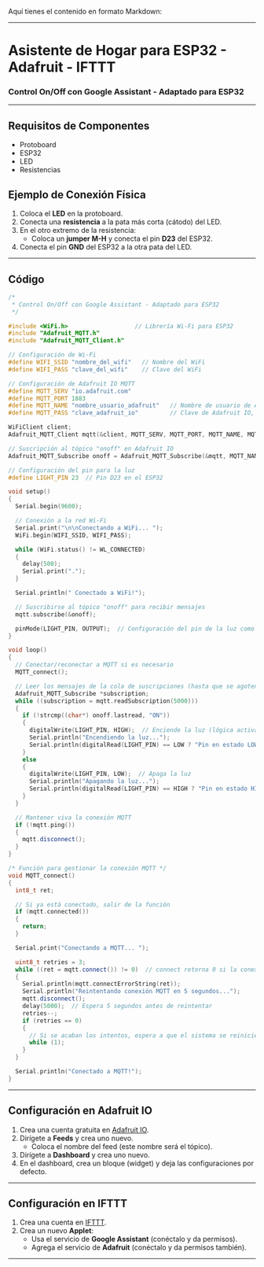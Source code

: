 Aquí tienes el contenido en formato Markdown:

---

# Asistente de Hogar para ESP32 - Adafruit - IFTTT

### Control On/Off con Google Assistant - Adaptado para ESP32

---

## Requisitos de Componentes

- Protoboard
- ESP32
- LED
- Resistencias

## Ejemplo de Conexión Física

1. Coloca el **LED** en la protoboard.
2. Conecta una **resistencia** a la pata más corta (cátodo) del LED.
3. En el otro extremo de la resistencia:
   - Coloca un **jumper M-H** y conecta el pin **D23** del ESP32.
4. Conecta el pin **GND** del ESP32 a la otra pata del LED.

---

## Código

```cpp
/*
 * Control On/Off con Google Assistant - Adaptado para ESP32
 */

#include <WiFi.h>                   // Librería Wi-Fi para ESP32
#include "Adafruit_MQTT.h"
#include "Adafruit_MQTT_Client.h"

// Configuración de Wi-Fi
#define WIFI_SSID "nombre_del_wifi"   // Nombre del WiFi
#define WIFI_PASS "clave_del_wifi"    // Clave del WiFi

// Configuración de Adafruit IO MQTT
#define MQTT_SERV "io.adafruit.com"
#define MQTT_PORT 1883
#define MQTT_NAME "nombre_usuario_adafruit"   // Nombre de usuario de Adafruit IO
#define MQTT_PASS "clave_adafruit_io"         // Clave de Adafruit IO, obtenida en la llave de la esquina derecha de la página

WiFiClient client;
Adafruit_MQTT_Client mqtt(&client, MQTT_SERV, MQTT_PORT, MQTT_NAME, MQTT_PASS);

// Suscripción al tópico "onoff" en Adafruit IO
Adafruit_MQTT_Subscribe onoff = Adafruit_MQTT_Subscribe(&mqtt, MQTT_NAME "/feeds/nombredelfeed"); // Tópico del feed

// Configuración del pin para la luz
#define LIGHT_PIN 23  // Pin D23 en el ESP32

void setup()
{
  Serial.begin(9600);

  // Conexión a la red Wi-Fi
  Serial.print("\n\nConectando a WiFi... ");
  WiFi.begin(WIFI_SSID, WIFI_PASS);

  while (WiFi.status() != WL_CONNECTED)
  {
    delay(500);
    Serial.print(".");
  }

  Serial.println(" Conectado a WiFi!");

  // Suscribirse al tópico "onoff" para recibir mensajes
  mqtt.subscribe(&onoff);

  pinMode(LIGHT_PIN, OUTPUT);  // Configuración del pin de la luz como salida
}

void loop()
{
  // Conectar/reconectar a MQTT si es necesario
  MQTT_connect();

  // Leer los mensajes de la cola de suscripciones (hasta que se agoten o se esperen 5 segundos)
  Adafruit_MQTT_Subscribe *subscription;
  while ((subscription = mqtt.readSubscription(5000)))
  {
    if (!strcmp((char*) onoff.lastread, "ON"))
    {
      digitalWrite(LIGHT_PIN, HIGH);  // Enciende la luz (lógica activa baja)
      Serial.println("Encendiendo la luz...");
      Serial.println(digitalRead(LIGHT_PIN) == LOW ? "Pin en estado LOW" : "Pin en estado HIGH");
    }
    else
    {
      digitalWrite(LIGHT_PIN, LOW);  // Apaga la luz
      Serial.println("Apagando la luz...");
      Serial.println(digitalRead(LIGHT_PIN) == HIGH ? "Pin en estado HIGH" : "Pin en estado LOW");
    }
  }

  // Mantener viva la conexión MQTT
  if (!mqtt.ping())
  {
    mqtt.disconnect();
  }
}

/* Función para gestionar la conexión MQTT */
void MQTT_connect() 
{
  int8_t ret;

  // Si ya está conectado, salir de la función
  if (mqtt.connected())
  {
    return;
  }

  Serial.print("Conectando a MQTT... ");

  uint8_t retries = 3;
  while ((ret = mqtt.connect()) != 0)  // connect retorna 0 si la conexión fue exitosa
  { 
    Serial.println(mqtt.connectErrorString(ret));
    Serial.println("Reintentando conexión MQTT en 5 segundos...");
    mqtt.disconnect();
    delay(5000);  // Espera 5 segundos antes de reintentar
    retries--;
    if (retries == 0) 
    {
      // Si se acaban los intentos, espera a que el sistema se reinicie
      while (1);
    }
  }

  Serial.println("Conectado a MQTT!");
}
```

---

## Configuración en Adafruit IO

1. Crea una cuenta gratuita en [Adafruit IO](https://io.adafruit.com/).
2. Dirígete a **Feeds** y crea uno nuevo.
   - Coloca el nombre del feed (este nombre será el tópico).
3. Dirígete a **Dashboard** y crea uno nuevo.
4. En el dashboard, crea un bloque (widget) y deja las configuraciones por defecto.

---

## Configuración en IFTTT

1. Crea una cuenta en [IFTTT](https://ifttt.com/).
2. Crea un nuevo **Applet**:
   - Usa el servicio de **Google Assistant** (conéctalo y da permisos).
   - Agrega el servicio de **Adafruit** (conéctalo y da permisos también).

---
